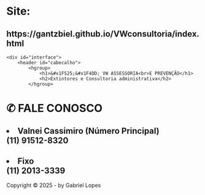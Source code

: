 <!DOCTYPE html>
<html lang="pt-br">
<head>
    <meta charset="UTF-8"/>
<body>
<h1>Site:<h2>https://gantzbiel.github.io/VWconsultoria/index.html</h2></h1>
 
    <div id="interface">
        <header id="cabecalho">
            <hgroup>
                <h1>&#x1F525;&#x1F4DD; VW ASSESSORIA<br>E PREVENÇÃO</h1>
                <h2>Extintores e Consultoria administrativa</h2>
            </hgroup>
<h1>&#9990; FALE CONOSCO</h1>
<h2><li> Valnei Cassimiro (Número Principal)</br>  (11) 91512-8320</li></h2>
<h2><li> Fixo</br>  (11) 2013-3339 </li></h2>
        <footer id="rodape">
            <p>Copyright &copy; 2025 - by Gabriel Lopes </p>
        </footer>
    </div>
</body>
</html>
